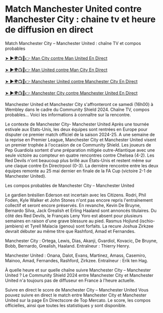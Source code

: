 # Match Manchester United contre Manchester City : chaine tv et heure de diffusion en direct

Match Manchester City – Manchester United : chaîne TV et compos probables

[➤ ►🌍📺📱👉 Man City contre Man United En Direct](https://cutt.ly/Xecc2d59)

[➤ ►🌍📺📱👉 Man United contre Man City En Direct](https://cutt.ly/Xecc2d59)

[➤ ►🌍📺📱👉 Manchester United contre Manchester City En Direct](https://cutt.ly/Xecc2d59)

[➤ ►🌍📺📱👉 Manchester City contre Manchester United En Direct](https://cutt.ly/Xecc2d59)

Manchester United et Manchester City s'affronteront ce samedi (16h00) à Wembley dans le cadre du Community Shield 2024. Chaîne TV, compos probables… Voici les informations à connaître sur la rencontre.

Le contexte de Manchester City- Manchester United Après une tournée estivale aux Etats-Unis, les deux équipes sont rentrées en Europe pour disputer ce premier match officiel de la saison 2024-25. A une semaine de la reprise en Premier League, Manchester City et Manchester United visent un premier trophée à l'occasion de ce Community Shield. Les joueurs de Pep Guardiola sortent d'une préparation mitigée outre-Atlantique avec une seule victoire au compteur en quatre rencontres contre Chelsea (4-2). Les Red Devils n'ont beaucoup plus brillé aux États-Unis et restent même sur une claque contre En Directrpool (0-3). La dernière rencontre entre les deux équipes remonte au 25 mai dernier en finale de la FA Cup (victoire 2-1 de Manchester United).

Les compos probables de Manchester City – Manchester United

Le gardien brésilien Ederson est incertain avec les Citizens. Rodri, Phil Foden, Kyle Walker et John Stones n'ont pas encore repris l'entraînement collectif et seront encore préservés. En revanche, Kevin De Bruyne, Bernardo Silva, Jack Grealish et Erling Haaland sont annoncés titulaires. Du côté des Red Devils, le Français Leny Yoro est absent pour plusieurs semaines en raison d'une grave blessure au pied. Rasmus Hojlund (ischio-jambiers) et Tyrell Malacia (genou) sont forfaits. La recure Joshua Zirkzee devrait débuter au même titre que Rashford, Amad et Fernandes.

Manchester City : Ortega, Lewis, Dias, Akanji, Gvardiol, Kovacic, De Bruyne, Bobb, Bernardo, Grealish, Haaland. Entraîneur : Thierry Henry.

Manchester United : Onana, Dalot, Evans, Martinez, Amass, Casemiro, Mainoo, Amad, Fernandes, Rashford, Zirkzee. Entraîneur : Erik ten Hag.

À quelle heure et sur quelle chaîne suivre Manchester City – Manchester United ? Le Community Shield 2024 entre Manchester City et Manchester United n'a toujours pas de diffuseur en France à l'heure actuelle.

Suivre en direct le score de Manchester City – Manchester United Vous pouvez suivre en direct le match entre Manchester City et Manchester United sur la page En Directscore de Top Mercato. Le score, les compos officielles, ainsi que toutes les statistiques y sont disponible.
